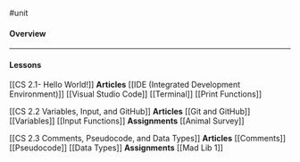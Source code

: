 #unit

#### Overview

---
#### Lessons

[[CS 2.1- Hello World!]]
	**Articles**
		[[IDE (Integrated Development Environment)]]
		[[Visual Studio Code]]
		[[Terminal]]
		[[Print Functions]]
		
[[CS 2.2 Variables, Input, and GitHub]]
	**Articles**
		[[Git and GitHub]]
		[[Variables]]
		[[Input Functions]]
	**Assignments**
		[[Animal Survey]]

[[CS 2.3 Comments, Pseudocode, and Data Types]]
	**Articles**
		[[Comments]]
		[[Pseudocode]]
		[[Data Types]]
	**Assignments**
		[[Mad Lib 1]]	